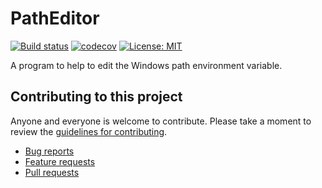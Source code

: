 # PathEditor
[![Build status](https://ci.appveyor.com/api/projects/status/e5osrqk6ig264wuf?svg=true)](https://ci.appveyor.com/project/Orwel/patheditor)
[![codecov](https://codecov.io/gh/Orwel/PathEditor/branch/master/graph/badge.svg)](https://codecov.io/gh/Orwel/PathEditor)
[![License: MIT](https://img.shields.io/badge/License-MIT-yellow.svg)](https://opensource.org/licenses/MIT)

A program to help to edit the Windows path environment variable.

## Contributing to this project

Anyone and everyone is welcome to contribute. Please take a moment to
review the [guidelines for contributing](CONTRIBUTING.md).

* [Bug reports](CONTRIBUTING.md#bug-reports)
* [Feature requests](CONTRIBUTING.md#feature-requests)
* [Pull requests](CONTRIBUTING.md#pull-requests)
